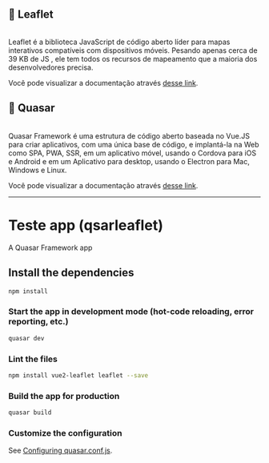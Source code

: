 <h1 align="center">

</h1>

<br>

## 🚀 Leaflet
<br>
Leaflet é a biblioteca JavaScript de código aberto líder para mapas interativos compatíveis com dispositivos móveis. Pesando apenas cerca de 39 KB de JS , ele tem todos os recursos de mapeamento que a maioria dos desenvolvedores precisa.

Você pode visualizar a documentação através [desse link](https://leafletjs.com/). 

## 🚀 Quasar
<br>
Quasar Framework é uma estrutura de código aberto baseada no Vue.JS para criar aplicativos, com uma única base de código, e implantá-la na Web como SPA, PWA, SSR, em um aplicativo móvel, usando o Cordova para iOS e Android e em um Aplicativo para desktop, usando o Electron para Mac, Windows e Linux. 

Você pode visualizar a documentação através [desse link](https://quasar.dev/). 

---

# Teste app (qsarleaflet)

A Quasar Framework app

## Install the dependencies
```bash
npm install
```

### Start the app in development mode (hot-code reloading, error reporting, etc.)
```bash
quasar dev
```

### Lint the files
```bash
npm install vue2-leaflet leaflet --save
```

### Build the app for production
```bash
quasar build
```

### Customize the configuration
See [Configuring quasar.conf.js](https://quasar.dev/quasar-cli/quasar-conf-js).
